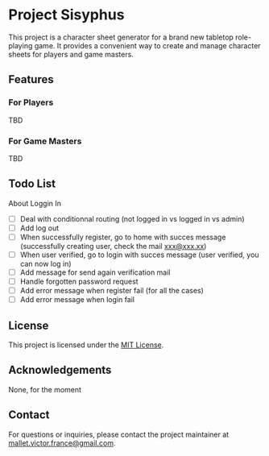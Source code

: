 # Project Sisyphus

This project is a character sheet generator for a brand new tabletop role-playing game. It provides a convenient way to create and manage character sheets for players and game masters.

## Features

### For Players
TBD

### For Game Masters
TBD

## Todo List

About Loggin In
- [ ] Deal with conditionnal routing (not logged in vs logged in vs admin)
- [ ] Add log out
- [ ] When successfully register, go to home with succes message (successfully creating user, check the mail xxx@xxx.xx)
- [ ] When user verified, go to login with succes message (user verified, you can now log in)
- [ ] Add message for send again verification mail
- [ ] Handle forgotten password request
- [ ] Add error message when register fail (for all the cases)
- [ ] Add error message when login fail

## License

This project is licensed under the [MIT License](LICENSE).

## Acknowledgements

None, for the moment

## Contact

For questions or inquiries, please contact the project maintainer at [mallet.victor.france@gmail.com](mailto:mallet.victor.france@gmail.com).